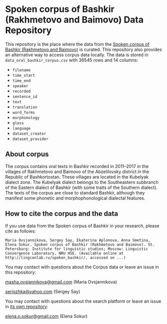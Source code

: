 # Spoken corpus of Bashkir (Rakhmetovo and Baimovo) Data Repository

This repository is the place where the data from the [Spoken corpus of Bashkir (Rakhmetovo and Baimovo)](http://lingconlab.ru/spoken_bashkir/) is curated. This repository also provides an alternative way to access corpus data locally. The data is stored in `data_oral_bashkir_corpus.csv` with 36545 rows and 14 columns:

* `filename`
* `time_start`
* `time_end`
* `speaker`
* `recorded`
* `sentence_id`
* `text`
* `translation`
* `word_forms`
* `morphonology`
* `gloss`
* `language`
* `dataset_creator`
* `dataset_provider`

## About corpus

The corpus contains oral texts in Bashkir recorded in 2011–2017 in the villages of Rakhmetovo and Baimovo of the Abzelilovsky district in the Republic of Bashkortostan. These villages are located in the Kubelyak dialect zone. The Kubelyak dialect belongs to the Southeastern subbranch of the Eastern dialect of Bashkir (with some traits of the Southern dialect). The texts of the corpus are close to standard Bashkir, although they manifest some phonetic and morphophonological dialectal features.

## How to cite the corpus and the data

If you use data from the Spoken corpus of Bashkir in your research, please cite as follows:

```
Maria Ovsjannikova, Sergey Say, Ekaterina Aplonova, Anna Smetina, Elena Sokur. Spoken corpus of Bashkir (Rakhmetovo and Baimovo). St. Petersburg: Institute for linguistic studies; Moscow: Linguistic Convergence Laboratory, NRU HSE. (Available online at http://lingconlab.ru/spoken_bashkir/, accessed on ...)
```

You may contact with questions about the Corpus data or leave an issue in this repository:

masha.ovsjannikova@gmail.com (Maria Ovsjannikova)

serjozhka@yahoo.com (Sergey Say)

You may contact with questions about the search platform or leave an issue in [its own repository](https://github.com/LingConLab/Bashkir_corpus):

elena.o.sokur@gmail.com (Elena Sokur)
